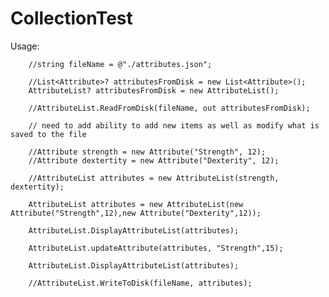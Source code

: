 # CollectionTest

Usage:

        //string fileName = @"./attributes.json";

        //List<Attribute>? attributesFromDisk = new List<Attribute>();
        AttributeList? attributesFromDisk = new AttributeList();

        //AttributeList.ReadFromDisk(fileName, out attributesFromDisk);

        // need to add ability to add new items as well as modify what is saved to the file

        //Attribute strength = new Attribute("Strength", 12);
        //Attribute dextertity = new Attribute("Dexterity", 12);

        //AttributeList attributes = new AttributeList(strength, dextertity);

        AttributeList attributes = new AttributeList(new Attribute("Strength",12),new Attribute("Dexterity",12));

        AttributeList.DisplayAttributeList(attributes);

        AttributeList.updateAttribute(attributes, "Strength",15);

        AttributeList.DisplayAttributeList(attributes);

        //AttributeList.WriteToDisk(fileName, attributes);
